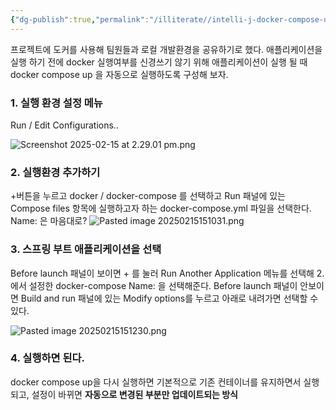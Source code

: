 ```yaml
---
{"dg-publish":true,"permalink":"/illiterate//intelli-j-docker-compose-up/","tags":["intellij"],"noteIcon":"","created":"2025-02-15T14:30:00","updated":"2025-02-15T15:23:41+09:00"}
---
```


프로젝트에 도커를 사용해 팀원들과 로컬 개발환경을 공유하기로 했다. 
애플리케이션을 실행 하기 전에 docker 실행여부를 신경쓰기 않기 위해 애플리케이션이 실행 될 때 docker compose up 을 자동으로 실행하도록 구성해 보자.

### 1. 실행 환경 설정 메뉴
Run / Edit Configurations.. 

![Screenshot 2025-02-15 at 2.29.01 pm.png](/img/user/98.%20Attach/img/Screenshot%202025-02-15%20at%202.29.01%20pm.png)

### 2. 실행환경 추가하기

 +버튼을 누르고 docker / docker-compose 를 선택하고 
 Run 패널에 있는 Compose files 항목에 실행하고자 하는 docker-compose.yml 파일을 선택한다.
 Name: 은 마음대로? 
![Pasted image 20250215151031.png](/img/user/98.%20Attach/img/Pasted%20image%2020250215151031.png)

### 3. 스프링 부트 애플리케이션을 선택

Before launch 패널이 보이면 + 를 눌러 Run Another Application 메뉴를 선택해 2. 에서 설정한 docker-compose Name: 을 선택해준다.
Before launch 패널이 안보이면 Build and run 패널에 있는 Modify options를 누르고 아래로 내려가면 선택할 수 있다.

![Pasted image 20250215151230.png](/img/user/98.%20Attach/img/Pasted%20image%2020250215151230.png)

### 4. 실행하면 된다.

docker compose up을 다시 실행하면 기본적으로 기존 컨테이너를 유지하면서 실행되고, 설정이 바뀌면 **자동으로 변경된 부분만 업데이트되는 방식**